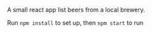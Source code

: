 A small react app list beers from a local brewery.

Run `npm install` to set up, then `npm start` to run 
